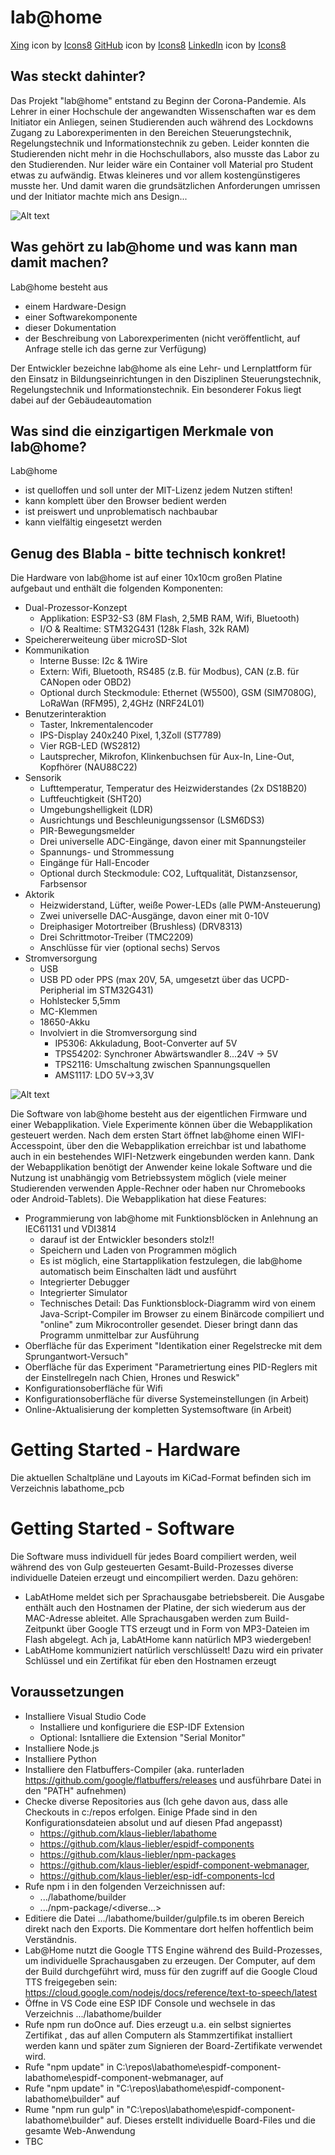 # lab@home

<a target="_blank" href="https://icons8.com/icon/cUjTrEUoGJ2Z/xing">Xing</a> icon by <a target="_blank" href="https://icons8.com">Icons8</a>
<a target="_blank" href="https://icons8.com/icon/3tC9EQumUAuq/github">GitHub</a> icon by <a target="_blank" href="https://icons8.com">Icons8</a>
<a target="_blank" href="https://icons8.com/icon/IuI5Yd3J3qcC/linkedin">LinkedIn</a> icon by <a target="_blank" href="https://icons8.com">Icons8</a>

## Was steckt dahinter?
Das Projekt "lab@home" entstand zu Beginn der Corona-Pandemie. Als Lehrer in einer Hochschule der angewandten Wissenschaften war es dem Initiator ein Anliegen, seinen Studierenden auch 
während des Lockdowns Zugang zu Laborexperimenten in den Bereichen Steuerungstechnik, Regelungstechnik und Informationstechnik zu geben. Leider konnten die Studierenden nicht
mehr in die Hochschullabors, also musste das Labor zu den Studierenden. Nur leider wäre ein Container voll Material pro Student etwas zu aufwändig. Etwas kleineres und vor allem
kostengünstigeres musste her. Und damit waren die grundsätzlichen Anforderungen umrissen und der Initiator machte mich ans Design...

![Alt text](labathome_pcb/labathome_pcb.png?raw=true "Rendering")

## Was gehört zu lab@home und was kann man damit machen?
Lab@home besteht aus
- einem Hardware-Design
- einer Softwarekomponente
- dieser Dokumentation
- der Beschreibung von Laborexperimenten (nicht veröffentlicht, auf Anfrage stelle ich das gerne zur Verfügung)

Der Entwickler bezeichne lab@home als eine Lehr- und Lernplattform für den Einsatz in Bildungseinrichtungen in den Disziplinen Steuerungstechnik, Regelungstechnik und Informationstechnik.
Ein besonderer Fokus liegt dabei auf der Gebäudeautomation

## Was sind die einzigartigen Merkmale von lab@home?
Lab@home
- ist quelloffen und soll unter der MIT-Lizenz jedem Nutzen stiften!
- kann komplett über den Browser bedient werden   
- ist preiswert und unproblematisch nachbaubar
- kann vielfältig eingesetzt werden

## Genug des Blabla - bitte technisch konkret!
Die Hardware von lab@home ist auf einer 10x10cm großen Platine aufgebaut und enthält die folgenden Komponenten:
- Dual-Prozessor-Konzept
    - Applikation: ESP32-S3 (8M Flash, 2,5MB RAM, Wifi, Bluetooth)
    - I/O & Realtime: STM32G431 (128k Flash, 32k RAM)
- Speichererweiteung über microSD-Slot
- Kommunikation
  - Interne Busse: I2c & 1Wire
  - Extern: Wifi, Bluetooth, RS485 (z.B. für Modbus), CAN (z.B. für CANopen oder OBD2)
  - Optional durch Steckmodule: Ethernet (W5500), GSM (SIM7080G), LoRaWan (RFM95), 2,4GHz (NRF24L01)
- Benutzerinteraktion
  - Taster, Inkrementalencoder
  - IPS-Display 240x240 Pixel, 1,3Zoll (ST7789)
  - Vier RGB-LED (WS2812)
  - Lautsprecher, Mikrofon, Klinkenbuchsen für Aux-In, Line-Out, Kopfhörer (NAU88C22)
- Sensorik
  - Lufttemperatur, Temperatur des Heizwiderstandes (2x DS18B20)
  - Luftfeuchtigkeit (SHT20)
  - Umgebungshelligkeit (LDR)
  - Ausrichtungs und Beschleunigungssensor (LSM6DS3)
  - PIR-Bewegungsmelder
  - Drei universelle ADC-Eingänge, davon einer mit Spannungsteiler
  - Spannungs- und Strommessung
  - Eingänge für Hall-Encoder
  - Optional durch Steckmodule: CO2, Luftqualität, Distanzsensor, Farbsensor
- Aktorik
  - Heizwiderstand, Lüfter, weiße Power-LEDs (alle PWM-Ansteuerung)
  - Zwei universelle DAC-Ausgänge, davon einer mit 0-10V
  - Dreiphasiger Motortreiber (Brushless) (DRV8313)
  - Drei Schrittmotor-Treiber (TMC2209)
  - Anschlüsse für vier (optional sechs) Servos
- Stromversorgung
  - USB
  - USB PD oder PPS (max 20V, 5A, umgesetzt über das UCPD-Peripherial im STM32G431)
  - Hohlstecker 5,5mm
  - MC-Klemmen
  - 18650-Akku
  - Involviert in die Stromversorgung sind 
    - IP5306: Akkuladung, Boot-Converter auf 5V
    - TPS54202: Synchroner Abwärtswandler 8...24V -> 5V
    - TPS2116: Umschaltung zwischen Spannungsquellen
    - AMS1117: LDO 5V->3,3V

![Alt text](doc/schematic_block_diagram.png?raw=true "Blockdiagramm")

Die Software von lab@home besteht aus der eigentlichen Firmware und einer Webapplikation. Viele Experimente können über die Webapplikation gesteuert werden.
Nach dem ersten Start öffnet lab@home einen WIFI-Accesspoint, über den die Webapplikation erreichbar ist und labathome auch in ein bestehendes WIFI-Netzwerk eingebunden werden kann. Dank der Webapplikation benötigt der Anwender keine lokale Software und die Nutzung ist unabhängig vom Betriebssystem möglich (viele meiner Studierenden verwenden Apple-Rechner oder haben nur Chromebooks oder Android-Tablets). Die Webapplikation hat diese Features:
- Programmierung von lab@home mit Funktionsblöcken in Anlehnung an IEC61131 und VDI3814
  - darauf ist der Entwickler besonders stolz!!
  - Speichern und Laden von Programmen möglich
  - Es ist möglich, eine Startapplikation festzulegen, die lab@home automatisch beim Einschalten lädt und ausführt
  - Integrierter Debugger
  - Integrierter Simulator
  - Technisches Detail: Das Funktionsblock-Diagramm wird von einem Java-Script-Compiler im Browser zu einem Binärcode compiliert und "online" zum Mikrocontroller gesendet. Dieser bringt dann das Programm unmittelbar zur Ausführung
- Oberfläche für das Experiment "Identikation einer Regelstrecke mit dem Sprungantwort-Versuch"
- Oberfläche für das Experiment "Parametriertung eines PID-Reglers mit der Einstellregeln nach Chien, Hrones und Reswick"
- Konfigurationsoberfläche für Wifi
- Konfigurationsoberfläche für diverse Systemeinstellungen (in Arbeit)
- Online-Aktualisierung der kompletten Systemsoftware (in Arbeit)

# Getting Started - Hardware
Die aktuellen Schaltpläne und Layouts im KiCad-Format befinden sich im Verzeichnis labathome_pcb

# Getting Started - Software

Die Software muss individuell für jedes Board compiliert werden, weil während des von Gulp gesteuerten Gesamt-Build-Prozesses diverse individuelle Dateien erzeugt und eincompiliert werden. Dazu gehören:
- LabAtHome meldet sich per Sprachausgabe betriebsbereit. Die Ausgabe enthält auch den Hostnamen der Platine, der sich wiederum aus der MAC-Adresse ableitet. Alle Sprachausgaben werden zum Build-Zeitpunkt über Google TTS erzeugt und in Form von MP3-Dateien im Flash abgelegt. Ach ja, LabAtHome kann natürlich MP3 wiedergeben!
- LabAtHome kommuniziert natürlich verschlüsselt! Dazu wird ein privater Schlüssel und ein Zertifikat für eben den Hostnamen erzeugt

## Voraussetzungen
- Installiere Visual Studio Code
    - Installiere und konfiguriere die ESP-IDF Extension
    - Optional: Isntalliere die Extension "Serial Monitor"
- Installiere Node.js
- Installiere Python
- Installiere den Flatbuffers-Compiler (aka. runterladen https://github.com/google/flatbuffers/releases und ausführbare Datei in den "PATH" aufnehmen)
- Checke diverse Repositories aus (Ich gehe davon aus, dass alle Checkouts in c:/repos erfolgen. Einige Pfade sind in den Konfigurationsdateien absolut und auf diesen Pfad angepasst)
    - https://github.com/klaus-liebler/labathome
    - https://github.com/klaus-liebler/espidf-components
    - https://github.com/klaus-liebler/npm-packages
    - https://github.com/klaus-liebler/espidf-component-webmanager,
    - https://github.com/klaus-liebler/esp-idf-components-lcd
- Rufe npm i in den folgenden Verzeichnissen auf:
    - .../labathome/builder
    - .../npm-package/<diverse...>
- Editiere die Datei .../labathome/builder/gulpfile.ts im oberen Bereich direkt nach den Exports. Die Kommentare dort helfen hoffentlich beim Verständnis.
- Lab@Home nutzt die Google TTS Engine während des Build-Prozesses, um individuelle Sprachausgaben zu erzeugen. Der Computer, auf dem der Build durchgeführt wird, muss für den zugriff auf die Google Cloud TTS freigegeben sein: https://cloud.google.com/nodejs/docs/reference/text-to-speech/latest
- Öffne in VS Code eine ESP IDF Console und wechsele in das Verzeichnis .../labathome/builder
- Rufe npm run doOnce auf. Dies erzeugt u.a. ein selbst signiertes Zertifikat , das auf allen Computern als Stammzertifikat installiert werden kann und später zum Signieren der Board-Zertifikate verwendet wird.
- Rufe "npm update" in C:\repos\labathome\espidf-component-labathome\espidf-component-webmanager, auf
- Rufe "npm update" in "C:\repos\labathome\espidf-component-labathome\builder" auf
- Rume "npm run gulp" in "C:\repos\labathome\espidf-component-labathome\builder" auf. Dieses erstellt individuelle Board-Files und die gesamte Web-Anwendung
- TBC
  
